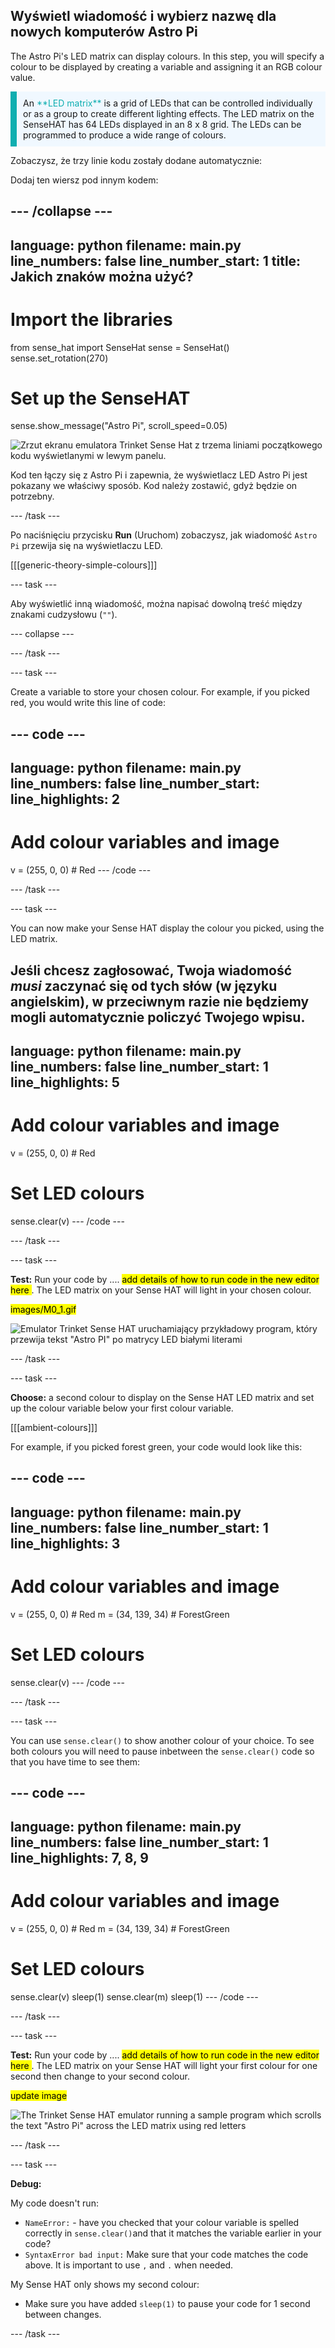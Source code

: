 ## Wyświetl wiadomość i wybierz nazwę dla nowych komputerów Astro Pi

The Astro Pi's LED matrix can display colours. In this step, you will specify a colour to be displayed by creating a variable and assigning it an RGB colour value.

<p style="border-left: solid; border-width:10px; border-color: #0faeb0; background-color: aliceblue; padding: 10px;">
An <span style="color: #0faeb0">**LED matrix**</span> is a grid of LEDs that can be controlled individually or as a group to create different lighting effects. The LED matrix on the SenseHAT has 64 LEDs displayed in an 8 x 8 grid. The LEDs can be programmed to produce a wide range of colours.
</p>

Zobaczysz, że trzy linie kodu zostały dodane automatycznie:

Dodaj ten wiersz pod innym kodem:

--- /collapse ---
---
language: python filename: main.py line_numbers: false line_number_start: 1
title: Jakich znaków można użyć?
---
# Import the libraries
from sense_hat import SenseHat sense = SenseHat() sense.set_rotation(270)

# Set up the SenseHAT
sense.show_message("Astro Pi", scroll_speed=0.05)

![Zrzut ekranu emulatora Trinket Sense Hat z trzema liniami początkowego kodu wyświetlanymi w lewym panelu.](images/sense-hat-emulator2.png)

Kod ten łączy się z Astro Pi i zapewnia, że wyświetlacz LED Astro Pi jest pokazany we właściwy sposób. Kod należy zostawić, gdyż będzie on potrzebny.

--- /task ---

Po naciśnięciu przycisku **Run** (Uruchom) zobaczysz, jak wiadomość `Astro Pi` przewija się na wyświetlaczu LED.

[[[generic-theory-simple-colours]]]

--- task ---

Aby wyświetlić inną wiadomość, można napisać dowolną treść między znakami cudzysłowu (`""`).

--- collapse ---

--- /task ---

--- task ---

Create a variable to store your chosen colour. For example, if you picked red, you would write this line of code:

--- code ---
---
language: python filename: main.py line_numbers: false line_number_start:
line_highlights: 2
---
# Add colour variables and image
v = (255, 0, 0) # Red --- /code ---

--- /task ---

--- task ---

You can now make your Sense HAT display the colour you picked, using the LED matrix.

Jeśli chcesz zagłosować, Twoja wiadomość *musi* zaczynać się od tych słów (w języku angielskim), w przeciwnym razie nie będziemy mogli automatycznie policzyć Twojego wpisu.
---
language: python filename: main.py line_numbers: false line_number_start: 1
line_highlights: 5
---
# Add colour variables and image
v = (255, 0, 0) # Red

# Set LED colours
sense.clear(v) --- /code ---

--- /task ---

--- task ---

**Test:** Run your code by .... <mark> add details of how to run code in the new editor here </mark>. The LED matrix on your Sense HAT will light in your chosen colour.

<mark>images/M0_1.gif </mark>

![Emulator Trinket Sense HAT uruchamiający przykładowy program, który przewija tekst "Astro PI" po matrycy LED białymi literami](images/M0_2.gif)

--- /task ---

--- task ---

**Choose:** a second colour to display on the Sense HAT LED matrix and set up the colour variable below your first colour variable.

[[[ambient-colours]]]

For example, if you picked forest green, your code would look like this:

--- code ---
---
language: python filename: main.py line_numbers: false line_number_start: 1
line_highlights: 3
---
# Add colour variables and image
v = (255, 0, 0) # Red m = (34, 139, 34) # ForestGreen

# Set LED colours
sense.clear(v) --- /code ---

--- /task ---

--- task ---

You can use `sense.clear()` to show another colour of your choice. To see both colours you will need to pause inbetween the `sense.clear()` code so that you have time to see them:

--- code ---
---
language: python filename: main.py line_numbers: false line_number_start: 1
line_highlights: 7, 8, 9
---
# Add colour variables and image
v = (255, 0, 0) # Red m = (34, 139, 34) # ForestGreen

# Set LED colours
sense.clear(v) sleep(1) sense.clear(m) sleep(1) --- /code ---

--- /task ---

--- task ---

**Test:** Run your code by .... <mark> add details of how to run code in the new editor here </mark>. The LED matrix on your Sense HAT will light your first colour for one second then change to your second colour.

<mark>update image </mark>

![The Trinket Sense HAT emulator running a sample program which scrolls the text \"Astro Pi\" across the LED matrix using red letters](images/M0_2.gif)

--- /task ---

--- task ---

**Debug:**

My code doesn't run:
- `NameError:` - have you checked that your colour variable is spelled correctly in `sense.clear()`and that it matches the variable earlier in your code?
- `SyntaxError bad input:` Make sure that your code matches the code above. It is important to use `,` and `.` when needed.

My Sense HAT only shows my second colour:
- Make sure you have added `sleep(1)` to pause your code for 1 second between changes.

--- /task ---

